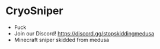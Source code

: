 # CryoSniper
- Fuck
- Join our Discord! https://discord.gg/stopskiddingmedusa
- Minecraft sniper skidded from medusa
